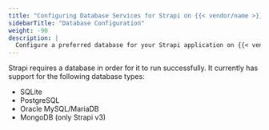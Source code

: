 ```yaml
---
title: "Configuring Database Services for Strapi on {{< vendor/name >}}"
sidebarTitle: "Database Configuration"
weight: -90
description: |
  Configure a preferred database for your Strapi application on {{< vendor/name >}}
---
```


Strapi requires a database in order for it to run successfully. It currently has support for the following database types:

- SQLite
- PostgreSQL
- Oracle MySQL/MariaDB
- MongoDB (only Strapi v3)

